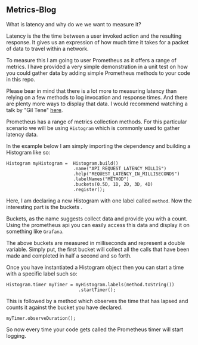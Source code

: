 ## Metrics-Blog

What is latency and why do we we want to measure it?

Latency is the the time between a user invoked action and the resulting response. 
It gives us an expression of how much time it takes for a packet of data to travel within a network.

To measure this I am going to user Prometheus as it offers a range of metrics. 
I have provided a very simple demonstration in a unit test on how you could gather data by adding simple 
Prometheus methods to your code in this repo.

Please bear in mind that there is a lot more to measuring latency than relying on a 
few methods to log invocation and response times. And there are plenty more ways to display that data. 
I would recommend watching a talk by "Gil Tene" [here](https://www.youtube.com/watch?v=lJ8ydIuPFeU&feature=youtu.be).

Prometheus has a range of metrics collection methods. For this particular scenario we will be using `Histogram` which 
is commonly used to gather latency data.

In the example below I am simply importing the dependency and building a Histogram like so: 

````
Histogram myHistogram =  Histogram.build()
                         .name("API_REQUEST_LATENCY_MILLIS")
                         .help("REQUEST_LATENCY_IN_MILLISECONDS")
                         .labelNames("METHOD")
                         .buckets(0.5D, 1D, 2D, 3D, 4D)
                         .register();
````

Here, I am declaring a new Histogram with one label called `method`. Now the interesting part 
is the buckets .

Buckets, as the name suggests collect data and provide you with a count. Using the prometheus 
api you can easily access this data and display it on something like `Grafana`.

The above buckets are measured in milliseconds and represent a double variable. Simply put, the first bucket will 
collect all the calls that have been made and completed in half a second and so forth.

Once you have instantiated a Histogram object then you can start a time with a specific label such so:

``````
Histogram.timer myTimer = myHistogram.labels(method.toString())
                           .startTimer();
``````
                           
                           
This is followed by a method which observes the time that has lapsed and counts it against the bucket you have declared.

``````
myTimer.observeDuration();
``````

So now every time your code gets called the Prometheus timer will start logging.
